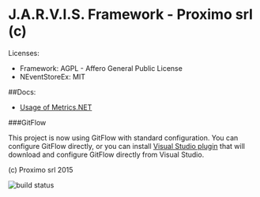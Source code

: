 J.A.R.V.I.S. Framework - Proximo srl (c)
====
Licenses:
- Framework: AGPL - Affero General Public License
- NEventStoreEx: MIT

##Docs:

- [Usage of Metrics.NET](Wiki/Metrics/metrics.md)

###GitFlow

This project is now using GitFlow with standard configuration. You can configure GitFlow directly, or you can install [Visual Studio plugin](https://visualstudiogallery.msdn.microsoft.com/27f6d087-9b6f-46b0-b236-d72907b54683) that will download and configure GitFlow directly from Visual Studio.

(c) Proximo srl 2015

<img src="http://demo.prxm.it:8811/app/rest/builds/buildType:CqrsFramework_Ci/statusIcon" alt="build status">
